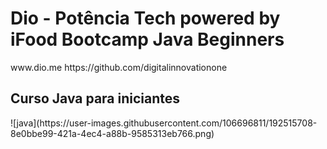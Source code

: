 <h1>Dio - Potência Tech powered by iFood Bootcamp Java Beginners</h1> 
www.dio.me
https://github.com/digitalinnovationone

<h2>Curso Java para iniciantes</h2>
![java](https://user-images.githubusercontent.com/106696811/192515708-8e0bbe99-421a-4ec4-a88b-9585313eb766.png)






